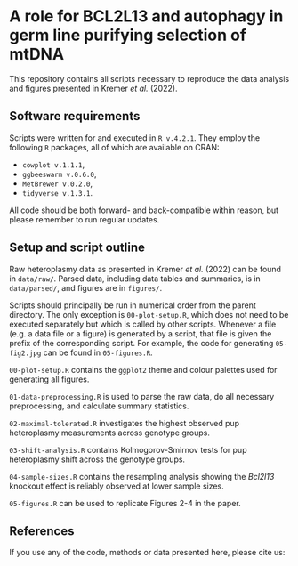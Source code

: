 # A role for BCL2L13 and autophagy in germ line purifying selection of mtDNA

This repository contains all scripts necessary to reproduce the data analysis and figures presented in Kremer _et al._ (2022).

## Software requirements

Scripts were written for and executed in `R v.4.2.1`. They employ the following `R` packages, all of which are available on CRAN:
- `cowplot v.1.1.1`,
- `ggbeeswarm v.0.6.0`,
- `MetBrewer v.0.2.0`,
- `tidyverse v.1.3.1`.

All code should be both forward- and back-compatible within reason, but please remember to run regular updates.

## Setup and script outline

Raw heteroplasmy data as presented in Kremer _et al._ (2022) can be found in `data/raw/`. Parsed data, including data tables and summaries, is in `data/parsed/`, and figures are in `figures/`.

Scripts should principally be run in numerical order from the parent directory. The only exception is `00-plot-setup.R`, which does not need to be executed separately but which is called by other scripts. Whenever a file (e.g. a data file or a figure) is generated by a script, that file is given the prefix of the corresponding script. For example, the code for generating `05-fig2.jpg` can be found in `05-figures.R`.

`00-plot-setup.R` contains the `ggplot2` theme and colour palettes used for generating all figures.

`01-data-preprocessing.R` is used to parse the raw data, do all necessary preprocessing, and calculate summary statistics.

`02-maximal-tolerated.R` investigates the highest observed pup heteroplasmy measurements across genotype groups.

`03-shift-analysis.R` contains Kolmogorov-Smirnov tests for pup heteroplasmy shift across the genotype groups.

`04-sample-sizes.R` contains the resampling analysis showing the _Bcl2l13_ knockout effect is reliably observed at lower sample sizes.

`05-figures.R` can be used to replicate Figures 2-4 in the paper.

## References

If you use any of the code, methods or data presented here, please cite us:
